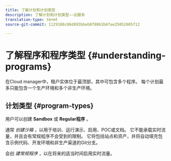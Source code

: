 ```yaml
---
title: 了解计划和计划类型
description: 了解计划和计划类型——云服务
translation-type: tm+mt
source-git-commit: 1129188c06d893bbeb8f8861b6fae25052605f12

---
```



# 了解程序和程序类型 {#understanding-programs}

在Cloud manager中，租户实体位于最顶部，其中可包含多个程序。  每个计划最多只能包含一个生产环境和多个非生产环境。

## 计划类型 {#program-types}

用户可以创建 **Sandbox** 或 **Regular程序** 。

通常 *创建沙箱* ，以用于培训、运行演示、启用、POC或文档。 它不能承载实时流量，并且会有常规程序不会受到的限制。 它将包括站点和资产，并将自动填充包含示例代码、开发环境和非生产渠道的Git分支。

会创 *建常规程序* ，以在将来的适当时间启用实时流量。